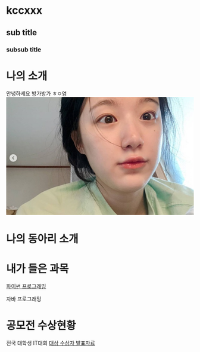 # kccxxx
## sub title
### subsub title

# 나의 소개
안녕하세요 방가방가 ㅎㅇ염
<img src="1.jpg" /> <br>

# 나의 동아리 소개

# 내가 들은 과목
[파이썬 프로그래밍](http://www.python.org)

자바 프로그래밍

# 공모전 수상현황
전국 대학생 IT대회
[대상 수상자 발표자료](/presentation.ppt)

